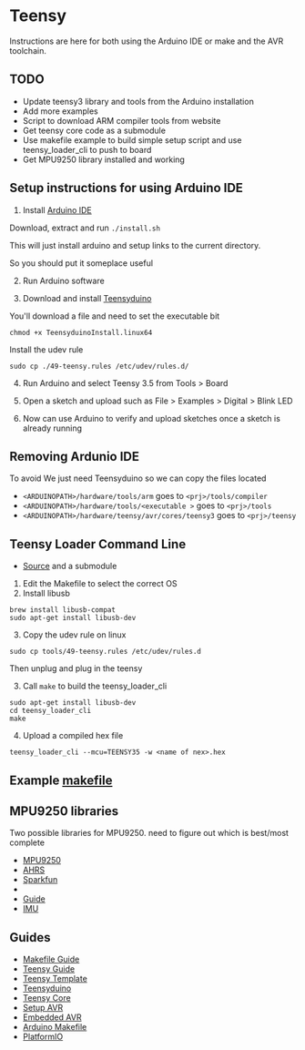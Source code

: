 # Teensy

Instructions are here for both using the Arduino IDE or make and the AVR toolchain.

## TODO

* Update teensy3 library and tools from the Arduino installation
* Add more examples
* Script to download ARM compiler tools from website
* Get teensy core code as a submodule
* Use makefile example to build simple setup script and use teensy_loader_cli to push to board
* Get MPU9250 library installed and working

## Setup instructions for using Arduino IDE

1. Install [Arduino IDE](https://www.arduino.cc/en/Main/Software)

Download, extract and run `./install.sh`

This will just install arduino and setup links to the current directory. 

So you should put it someplace useful

2. Run Arduino software 

3. Download and install [Teensyduino](https://www.pjrc.com/teensy/td_download.html)

You'll download a file and need to set the executable bit 

~~~
chmod +x TeensyduinoInstall.linux64
~~~

Install the udev rule

~~~
sudo cp ./49-teensy.rules /etc/udev/rules.d/
~~~

4. Run Arduino and select Teensy 3.5 from Tools > Board

5. Open a sketch and upload such as File > Examples > Digital > Blink LED

6. Now can use Arduino to verify and upload sketches once a sketch is already running

## Removing Ardunio IDE

To avoid We just need Teensyduino so we can copy the files located

* `<ARDUINOPATH>/hardware/tools/arm` goes to `<prj>/tools/compiler`
* `<ARDUINOPATH>/hardware/tools/<executable >` goes to `<prj>/tools`
* `<ARDUINOPATH>/hardware/teensy/avr/cores/teensy3` goes to `<prj>/teensy` 

## Teensy Loader Command Line 

* [Source](https://www.pjrc.com/teensy/loader_cli.html) and a submodule

1. Edit the Makefile to select the correct OS
2. Install libusb

~~~
brew install libusb-compat
sudo apt-get install libusb-dev
~~~

3. Copy the udev rule on linux

~~~
sudo cp tools/49-teensy.rules /etc/udev/rules.d
~~~

Then unplug and plug in the teensy

3. Call `make` to build the teensy_loader_cli

~~~
sudo apt-get install libusb-dev
cd teensy_loader_cli
make
~~~

4. Upload a compiled hex file

~~~
teensy_loader_cli --mcu=TEENSY35 -w <name of nex>.hex
~~~

## Example [makefile](https://github.com/PaulStoffregen/cores/blob/master/teensy3/Makefile)

## MPU9250 libraries

Two possible libraries for MPU9250. need to figure out which is best/most complete
* [MPU9250](https://github.com/bolderflight/MPU9250)
* [AHRS](https://github.com/kriswiner/MPU9250)
* [Sparkfun](https://github.com/sparkfun/SparkFun_MPU-9250_Breakout_Arduino_Library)
*
* [Guide](https://learn.sparkfun.com/tutorials/mpu-9250-hookup-guide)
* [IMU](http://x-io.co.uk/open-source-imu-and-ahrs-algorithms/)

## Guides

* [Makefile Guide](http://www.cs.colby.edu/maxwell/courses/tutorials/maketutor/)
* [Teensy Guide](https://www.pjrc.com/teensy/td_download.html)
* [Teensy Template](https://github.com/apmorton/teensy-template)
* [Teensyduino](https://www.pjrc.com/teensy/td_download.html)
* [Teensy Core](https://github.com/PaulStoffregen/cores)
* [Setup AVR](http://maxembedded.com/2015/06/setting-up-avr-gcc-toolchain-on-linux-and-mac-os-x/)
* [Embedded AVR](http://maxembedded.com/2015/06/setting-up-avr-gcc-toolchain-on-linux-and-mac-os-x/)
* [Arduino Makefile](https://github.com/sudar/Arduino-Makefile)
* [PlatformIO](https://github.com/platformio/platformio-core/)
